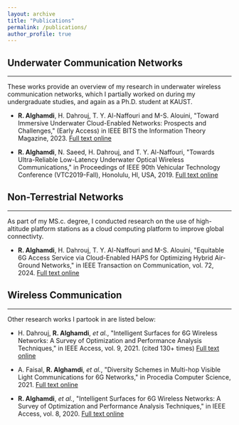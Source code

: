 ```yaml
---
layout: archive
title: "Publications"
permalink: /publications/
author_profile: true
---
```


## Underwater Communication Networks
___
These works provide an overview of my research in underwater wireless communication networks, which I partially worked on during my undergraduate studies, and again as a Ph.D. student at KAUST. 


* **R. Alghamdi**, H. Dahrouj, T. Y. Al-Naffouri and  M-S. Alouini, "Toward Immersive Underwater Cloud-Enabled Networks: Prospects and Challenges," (Early Access) in IEEE BITS the Information Theory Magazine, 2023. <a href="https://doi.org/10.1109/MBITS.2023.3244908">Full text online</a>

*  **R. Alghamdi**, N. Saeed, H. Dahrouj, and T. Y. Al-Naffouri, "Towards Ultra-Reliable Low-Latency Underwater Optical Wireless Communications," in Proceedings of IEEE 90th Vehicular Technology Conference (VTC2019-Fall), Honolulu, HI, USA, 2019.   <a href="https://ieeexplore.ieee.org/document/8891506">Full text online</a>

## Non-Terrestrial Networks
___
As part of my MS.c. degree, I conducted research on the use of high-altitude platform stations as a cloud computing platform to improve global connectivty. 

* **R. Alghamdi**, H. Dahrouj, T. Y. Al-Naffouri and  M-S. Alouini, "Equitable 6G Access Service via Cloud-Enabled HAPS for Optimizing Hybrid Air-Ground Networks,"  in IEEE Transaction on Communication,  vol. 72, 2024. <a href="https://doi.org/10.1109/TCOMM.2023.3348842"> Full text online</a>

## Wireless Communication
___
Other research works I partook in are listed below:


* H. Dahrouj, **R. Alghamdi**, <i>et al.</i>, "Intelligent Surfaces for 6G Wireless Networks: A Survey of Optimization and Performance Analysis Techniques," in IEEE Access, vol. 9, 2021. (cited 130+ times)  <a href="https://arxiv.org/abs/2006.06541"> Full text online</a>
* A. Faisal, **R. Alghamdi**, <i>et al.</i>, "Diversity Schemes in Multi-hop Visible Light Communications for 6G Networks," in Procedia Computer Science, 2021.  <a href="https://doi.org/10.1016/j.procs.2021.02.019."> Full text online</a>

* **R. Alghamdi**, <i>et al.</i>, "Intelligent Surfaces for 6G Wireless Networks: A Survey of Optimization and Performance Analysis Techniques," in IEEE Access, vol. 8, 2020.   <a href="https://arxiv.org/abs/2006.06541"> Full text online</a>


<!-- {% if author.googlescholar %}
  You can also find my articles on <u><a href="{{author.googlescholar}}">my Google Scholar profile</a>.</u>
{% endif %}

{% include base_path %}

{% for post in site.publications reversed %}
  {% include archive-single.html %}
{% endfor %}-->

